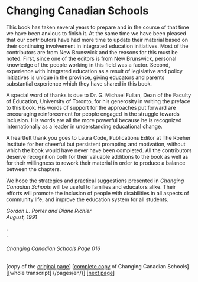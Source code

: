 # Changing Canadian Schools
This book has taken several years to prepare and in the course
of that time we have been anxious to finish it. At the same time
we have been pleased that our contributors have had more
time to update their material based on their continuing
involvement in integrated education initiatives. Most of the
contributors are from New Brunswick and the reasons for this must
be noted. First, since one of the editors is from New Brunswick,
personal knowledge of the people working in this field was a factor.
Second, experience with integrated education as a result of
legislative and policy initiatives is unique in the province,
giving educators and parents substantial experience which they
have shared in this book.  

A special word of thanks is due to Dr. G. Michael Fullan, Dean
of the Faculty of Education, University of Toronto, for his
generosity in writing the preface to this book. His words of
support for the approaches put forward are encouraging reinforcement
for people engaged in the struggle towards inclusion. His words
are all the more powerful because he is recognized internationally
as a leader in understanding educational change.  

A heartfelt thank you goes to Laura Code, Publications Editor at
The Roeher Institute for her cheerful but persistent prompting
and motivation, without which the book would have never have been
completed. All the contributors deserve recognition both for their
valuable additions to the book as well as for their willingness to
rework their material in order to produce a balance between the
chapters.  

We hope the strategies and practical suggestions presented in
*Changing Canadian Schools* will be useful to families and educators
alike. Their efforts will promote the inclusion of people with
disabilities in all aspects of community life, and improve the
education system for all students.  

*Gordon L. Porter and Diane Richler  
August, 1991*  


.  
.  
###### Changing Canadian Schools Page 016

[copy of the [original page](/copies-from-original/CCS016.png)]
[[complete copy](/copies-from-original/BestCopy_Changing_Canadian_Schools_Perspectives_on_Disability_and_Inclusion.pdf) of Changing Canadian Schools]
[[whole transcript] (/pages/en/)]
[[next page](Changing_Canadian_Schools-017)]
